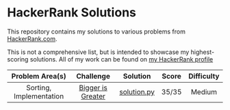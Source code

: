 # HackerRank Solutions

This repository contains my solutions to various problems from [HackerRank.com](https://www.hackerrank.com).

This is not a comprehensive list, but is intended to showcase my highest-scoring solutions. All of my work can be found on [my HackerRank profile](https://www.hackerrank.com/MBailey019)

|                        Problem Area(s)                            |                                                              Challenge                                                              |                                                                                  Solution                                                                                 |  Score  |Difficulty|
|:-----------------------------------------------------------------:|:-----------------------------------------------------------------------------------------------------------------------------------:|:-------------------------------------------------------------------------------------------------------------------------------------------------------------------------:|:-------:|:--------:|
|Sorting, Implementation                                            |[Bigger is Greater](https://www.hackerrank.com/challenges/bigger-is-greater/problem)                                                 |[solution.py](https://github.com/MBailey019/hackerrank-solutions/blob/master/bigger-is-greater/solution.py)                                                                |35/35    |Medium    |
